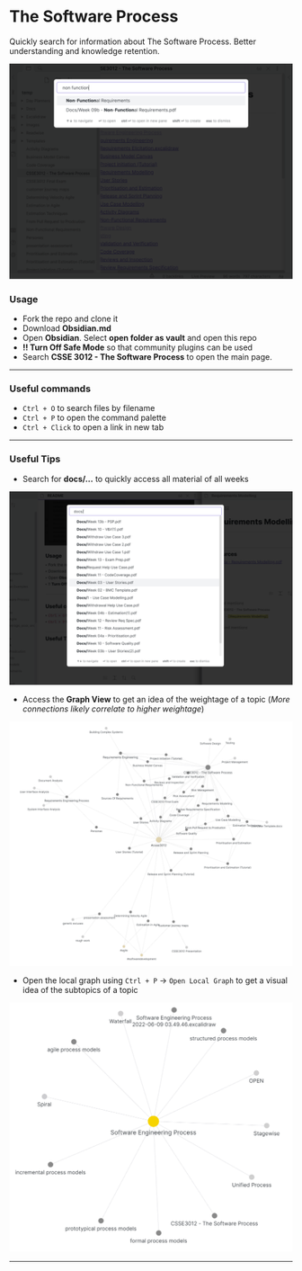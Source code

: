 # The Software Process
Quickly search for information about The Software Process. Better understanding and knowledge retention.

![images/usage.png](https://raw.githubusercontent.com/esxr/the-software-process/master/images/usage.png)

### Usage
- Fork the repo and clone it
- Download **Obsidian.md**
- Open **Obsidian**. Select **open folder as vault** and open this repo
- **!! Turn Off Safe Mode** so that community plugins can be used
- Search **CSSE 3012 - The Software Process** to open the main page.
___

### Useful commands
- `Ctrl + O` to search files by filename
- `Ctrl + P` to open the command palette
- `Ctrl + Click` to open a link in new tab

___
### Useful Tips
- Search for **docs/...** to quickly access all material of all weeks

![](images/Pasted%20image%2020220609043551.png)

- Access the **Graph View** to get an idea of the weightage of a topic (*More connections likely correlate to higher weightage*)

![](images/Pasted%20image%2020220609044313.png)


- Open the local graph using `Ctrl + P` -> `Open Local Graph` to get a visual idea of the subtopics of a topic

![](images/Pasted%20image%2020220609044535.png)
___
